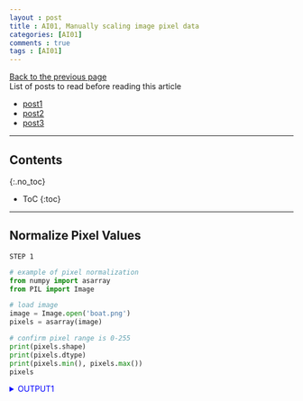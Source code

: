 ```yaml
---
layout : post
title : AI01, Manually scaling image pixel data
categories: [AI01]
comments : true
tags : [AI01]
---
```

[Back to the previous page](https://userdyk-github.github.io/Study.html) <br>
List of posts to read before reading this article
- <a href='https://userdyk-github.github.io/'>post1</a>
- <a href='https://userdyk-github.github.io/'>post2</a>
- <a href='https://userdyk-github.github.io/'>post3</a>

---

## Contents
{:.no_toc}

* ToC
{:toc}

<hr class="division1">


## **Normalize Pixel Values**

`STEP 1`
```python
# example of pixel normalization
from numpy import asarray
from PIL import Image

# load image
image = Image.open('boat.png')
pixels = asarray(image)

# confirm pixel range is 0-255
print(pixels.shape)
print(pixels.dtype)
print(pixels.min(), pixels.max())
pixels
```
<details markdown="1">
<summary class='jb-small' style="color:blue">OUTPUT1</summary>
<hr class='division3'>
<p>
    (856, 1280, 4)<br>
    uint8<br>
    0 255
</p>
```
array([[[221, 223, 226, 255],
        [210, 212, 215, 255],
        [191, 192, 195, 255],
        ...,
        [191, 192, 195, 255],
        [210, 212, 215, 255],
        [221, 223, 226, 255]],

       [[213, 215, 217, 255],
        [190, 192, 194, 255],
        [206, 207, 208, 255],
        ...,
        [206, 207, 208, 255],
        [190, 192, 194, 255],
        [213, 215, 217, 255]],

       [[199, 201, 204, 255],
        [196, 198, 199, 255],
        [236, 234, 236, 255],
        ...,
        [236, 234, 236, 255],
        [196, 198, 199, 255],
        [199, 201, 204, 255]],

       ...,

       [[193, 193, 193, 255],
        [180, 180, 180, 255],
        [151, 152, 152, 255],
        ...,
        [154, 154, 155, 255],
        [180, 180, 180, 255],
        [193, 193, 193, 255]],

       [[197, 197, 197, 255],
        [192, 192, 192, 255],
        [179, 179, 179, 255],
        ...,
        [179, 179, 179, 255],
        [192, 192, 192, 255],
        [197, 197, 197, 255]],

       [[198, 198, 198, 255],
        [196, 196, 196, 255],
        [192, 192, 192, 255],
        ...,
        [192, 192, 192, 255],
        [196, 196, 196, 255],
        [198, 198, 198, 255]]], dtype=uint8)
```
<hr class='division3'>
</details>

<br>

`STEP 2`
```python
# convert from integers to floats
pixels = pixels.astype('float32')

# normalize to the range 0-1
pixels /= 255.0

# confirm the normalization
print(pixels.min(), pixels.max())

pixels
```
<details markdown="1">
<summary class='jb-small' style="color:blue">OUTPUT2</summary>
<hr class='division3'>
<p>
    0.0 0.003921569
</p>
```
array([[[0.00339869, 0.00342945, 0.00347559, 0.00392157],
        [0.00322953, 0.00326028, 0.00330642, 0.00392157],
        [0.00293733, 0.00295271, 0.00299885, 0.00392157],
        ...,
        [0.00293733, 0.00295271, 0.00299885, 0.00392157],
        [0.00322953, 0.00326028, 0.00330642, 0.00392157],
        [0.00339869, 0.00342945, 0.00347559, 0.00392157]],

       [[0.00327566, 0.00330642, 0.00333718, 0.00392157],
        [0.00292195, 0.00295271, 0.00298347, 0.00392157],
        [0.00316801, 0.00318339, 0.00319877, 0.00392157],
        ...,
        [0.00316801, 0.00318339, 0.00319877, 0.00392157],
        [0.00292195, 0.00295271, 0.00298347, 0.00392157],
        [0.00327566, 0.00330642, 0.00333718, 0.00392157]],

       [[0.00306036, 0.00309112, 0.00313725, 0.00392157],
        [0.00301423, 0.00304498, 0.00306036, 0.00392157],
        [0.00362937, 0.00359862, 0.00362937, 0.00392157],
        ...,
        [0.00362937, 0.00359862, 0.00362937, 0.00392157],
        [0.00301423, 0.00304498, 0.00306036, 0.00392157],
        [0.00306036, 0.00309112, 0.00313725, 0.00392157]],

       ...,

       [[0.00296809, 0.00296809, 0.00296809, 0.00392157],
        [0.00276817, 0.00276817, 0.00276817, 0.00392157],
        [0.00232218, 0.00233756, 0.00233756, 0.00392157],
        ...,
        [0.00236832, 0.00236832, 0.0023837 , 0.00392157],
        [0.00276817, 0.00276817, 0.00276817, 0.00392157],
        [0.00296809, 0.00296809, 0.00296809, 0.00392157]],

       [[0.0030296 , 0.0030296 , 0.0030296 , 0.00392157],
        [0.00295271, 0.00295271, 0.00295271, 0.00392157],
        [0.00275279, 0.00275279, 0.00275279, 0.00392157],
        ...,
        [0.00275279, 0.00275279, 0.00275279, 0.00392157],
        [0.00295271, 0.00295271, 0.00295271, 0.00392157],
        [0.0030296 , 0.0030296 , 0.0030296 , 0.00392157]],

       [[0.00304498, 0.00304498, 0.00304498, 0.00392157],
        [0.00301423, 0.00301423, 0.00301423, 0.00392157],
        [0.00295271, 0.00295271, 0.00295271, 0.00392157],
        ...,
        [0.00295271, 0.00295271, 0.00295271, 0.00392157],
        [0.00301423, 0.00301423, 0.00301423, 0.00392157],
        [0.00304498, 0.00304498, 0.00304498, 0.00392157]]], dtype=float32)
```
<hr class='division3'>
</details>


<br><br><br>

<hr class="division2">


## **Center Pixel Values**

- <strong>Global Centering</strong>: Calculating and subtracting the mean pixel value <strong>across color channels</strong>. [mean:O, std:X]
- <strong>Local Centering</strong>: Calculating and subtracting the mean pixel value <strong>per color channel</strong>. [mean:O, std:O]

<br><br><br>


### ***Global Centering***

`STEP1`
```python
# example of global centering (subtract mean)
from numpy import asarray
from PIL import Image

# load image
image = Image.open('boat.png')
pixels = asarray(image)
pixels
```
<details markdown="1">
<summary class='jb-small' style="color:blue">OUTPUT</summary>
<hr class='division3'>
```
array([[[221, 223, 226, 255],
        [210, 212, 215, 255],
        [191, 192, 195, 255],
        ...,
        [191, 192, 195, 255],
        [210, 212, 215, 255],
        [221, 223, 226, 255]],

       [[213, 215, 217, 255],
        [190, 192, 194, 255],
        [206, 207, 208, 255],
        ...,
        [206, 207, 208, 255],
        [190, 192, 194, 255],
        [213, 215, 217, 255]],

       [[199, 201, 204, 255],
        [196, 198, 199, 255],
        [236, 234, 236, 255],
        ...,
        [236, 234, 236, 255],
        [196, 198, 199, 255],
        [199, 201, 204, 255]],

       ...,

       [[193, 193, 193, 255],
        [180, 180, 180, 255],
        [151, 152, 152, 255],
        ...,
        [154, 154, 155, 255],
        [180, 180, 180, 255],
        [193, 193, 193, 255]],

       [[197, 197, 197, 255],
        [192, 192, 192, 255],
        [179, 179, 179, 255],
        ...,
        [179, 179, 179, 255],
        [192, 192, 192, 255],
        [197, 197, 197, 255]],

       [[198, 198, 198, 255],
        [196, 196, 196, 255],
        [192, 192, 192, 255],
        ...,
        [192, 192, 192, 255],
        [196, 196, 196, 255],
        [198, 198, 198, 255]]], dtype=uint8)
```
<hr class='division3'>
</details>

<br>

`STEP2`
```python
# convert from integers to floats
pixels = pixels.astype('float32')
print(pixels.shape)

# calculate global mean across color channels
mean = pixels.mean()
print('Mean: %.3f'% mean)
print('Min: %.3f, Max: %.3f'% (pixels.min(), pixels.max()))

# global centering of pixels
pixels -= mean

# confirm it had the desired effect
mean = pixels.mean()
print('Mean: %.3f'% mean)
print('Min: %.3f, Max: %.3f'% (pixels.min(), pixels.max()))
pixels
```
<details markdown="1">
<summary class='jb-small' style="color:blue">OUTPUT</summary>
<hr class='division3'>
<p>
(856, 1280, 4)<br>
Mean: 184.501<br>
Min: 0.000, Max: 255.000<br>
Mean: -0.000<br>
Min: -184.501, Max: 70.499
</p>
```
array([[[ 36.49881,  38.49881,  41.49881,  70.49881],
        [ 25.49881,  27.49881,  30.49881,  70.49881],
        [  6.49881,   7.49881,  10.49881,  70.49881],
        ...,
        [  6.49881,   7.49881,  10.49881,  70.49881],
        [ 25.49881,  27.49881,  30.49881,  70.49881],
        [ 36.49881,  38.49881,  41.49881,  70.49881]],

       [[ 28.49881,  30.49881,  32.49881,  70.49881],
        [  5.49881,   7.49881,   9.49881,  70.49881],
        [ 21.49881,  22.49881,  23.49881,  70.49881],
        ...,
        [ 21.49881,  22.49881,  23.49881,  70.49881],
        [  5.49881,   7.49881,   9.49881,  70.49881],
        [ 28.49881,  30.49881,  32.49881,  70.49881]],

       [[ 14.49881,  16.49881,  19.49881,  70.49881],
        [ 11.49881,  13.49881,  14.49881,  70.49881],
        [ 51.49881,  49.49881,  51.49881,  70.49881],
        ...,
        [ 51.49881,  49.49881,  51.49881,  70.49881],
        [ 11.49881,  13.49881,  14.49881,  70.49881],
        [ 14.49881,  16.49881,  19.49881,  70.49881]],

       ...,

       [[  8.49881,   8.49881,   8.49881,  70.49881],
        [ -4.50119,  -4.50119,  -4.50119,  70.49881],
        [-33.50119, -32.50119, -32.50119,  70.49881],
        ...,
        [-30.50119, -30.50119, -29.50119,  70.49881],
        [ -4.50119,  -4.50119,  -4.50119,  70.49881],
        [  8.49881,   8.49881,   8.49881,  70.49881]],

       [[ 12.49881,  12.49881,  12.49881,  70.49881],
        [  7.49881,   7.49881,   7.49881,  70.49881],
        [ -5.50119,  -5.50119,  -5.50119,  70.49881],
        ...,
        [ -5.50119,  -5.50119,  -5.50119,  70.49881],
        [  7.49881,   7.49881,   7.49881,  70.49881],
        [ 12.49881,  12.49881,  12.49881,  70.49881]],

       [[ 13.49881,  13.49881,  13.49881,  70.49881],
        [ 11.49881,  11.49881,  11.49881,  70.49881],
        [  7.49881,   7.49881,   7.49881,  70.49881],
        ...,
        [  7.49881,   7.49881,   7.49881,  70.49881],
        [ 11.49881,  11.49881,  11.49881,  70.49881],
        [ 13.49881,  13.49881,  13.49881,  70.49881]]], dtype=float32)
```
<hr class='division3'>
</details>

<br><br><br>

---

### ***Local Centering***

`STEP1`
```python
# example of per-channel centering (subtract mean)
from numpy import asarray
from PIL import Image

# load image
image = Image.open('boat.png')
pixels = asarray(image)
print(pixels.shape)

# convert from integers to floats
pixels = pixels.astype('float32')
pixels
```
<details markdown="1">
<summary class='jb-small' style="color:blue">OUTPUT</summary>
<hr class='division3'>
<p>
    (856, 1280, 4)
</p>
```
array([[[221., 223., 226., 255.],
        [210., 212., 215., 255.],
        [191., 192., 195., 255.],
        ...,
        [191., 192., 195., 255.],
        [210., 212., 215., 255.],
        [221., 223., 226., 255.]],

       [[213., 215., 217., 255.],
        [190., 192., 194., 255.],
        [206., 207., 208., 255.],
        ...,
        [206., 207., 208., 255.],
        [190., 192., 194., 255.],
        [213., 215., 217., 255.]],

       [[199., 201., 204., 255.],
        [196., 198., 199., 255.],
        [236., 234., 236., 255.],
        ...,
        [236., 234., 236., 255.],
        [196., 198., 199., 255.],
        [199., 201., 204., 255.]],

       ...,

       [[193., 193., 193., 255.],
        [180., 180., 180., 255.],
        [151., 152., 152., 255.],
        ...,
        [154., 154., 155., 255.],
        [180., 180., 180., 255.],
        [193., 193., 193., 255.]],

       [[197., 197., 197., 255.],
        [192., 192., 192., 255.],
        [179., 179., 179., 255.],
        ...,
        [179., 179., 179., 255.],
        [192., 192., 192., 255.],
        [197., 197., 197., 255.]],

       [[198., 198., 198., 255.],
        [196., 196., 196., 255.],
        [192., 192., 192., 255.],
        ...,
        [192., 192., 192., 255.],
        [196., 196., 196., 255.],
        [198., 198., 198., 255.]]], dtype=float32)
```
<hr class='division3'>
</details>

<br>

`STEP2`
```python
# calculate per-channel means and standard deviations
means = pixels.mean(axis=(0,1), dtype='float64')
print('Means: %s' % means)
print('Mins: %s, Maxs: %s' % (pixels.min(axis=(0,1)), pixels.max(axis=(0,1))))

# per-channel centering of pixels
pixels -= means

# confirm it had the desired effect
means = pixels.mean(axis=(0,1), dtype='float64')
print('Means: %s' % means)
print('Mins: %s, Maxs: %s' % (pixels.min(axis=(0,1)), pixels.max(axis=(0,1))))
pixels
```
<details markdown="1">
<summary class='jb-small' style="color:blue">OUTPUT</summary>
<hr class='division3'>
<p>
    Means: [158.43480487 159.58662109 164.9829202  255.        ]<br>
    Mins: [  0.   0.   0. 255.], Maxs: [255. 255. 255. 255.]<br>
    Means: [-3.06365524e-07 -1.24562507e-06  4.88580506e-07  0.00000000e+00]<br>
    Mins: [-158.4348  -159.58662 -164.98293    0.     ], Maxs: [96.56519  95.413376 90.01708   0.      ]<br>
</p>
```
array([[[ 62.565197 ,  63.41338  ,  61.01708  ,   0.       ],
        [ 51.565197 ,  52.41338  ,  50.01708  ,   0.       ],
        [ 32.565197 ,  32.41338  ,  30.01708  ,   0.       ],
        ...,
        [ 32.565197 ,  32.41338  ,  30.01708  ,   0.       ],
        [ 51.565197 ,  52.41338  ,  50.01708  ,   0.       ],
        [ 62.565197 ,  63.41338  ,  61.01708  ,   0.       ]],

       [[ 54.565197 ,  55.41338  ,  52.01708  ,   0.       ],
        [ 31.565195 ,  32.41338  ,  29.01708  ,   0.       ],
        [ 47.565197 ,  47.41338  ,  43.01708  ,   0.       ],
        ...,
        [ 47.565197 ,  47.41338  ,  43.01708  ,   0.       ],
        [ 31.565195 ,  32.41338  ,  29.01708  ,   0.       ],
        [ 54.565197 ,  55.41338  ,  52.01708  ,   0.       ]],

       [[ 40.565197 ,  41.41338  ,  39.01708  ,   0.       ],
        [ 37.565197 ,  38.41338  ,  34.01708  ,   0.       ],
        [ 77.56519  ,  74.413376 ,  71.01708  ,   0.       ],
        ...,
        [ 77.56519  ,  74.413376 ,  71.01708  ,   0.       ],
        [ 37.565197 ,  38.41338  ,  34.01708  ,   0.       ],
        [ 40.565197 ,  41.41338  ,  39.01708  ,   0.       ]],

       ...,

       [[ 34.565197 ,  33.41338  ,  28.01708  ,   0.       ],
        [ 21.565195 ,  20.41338  ,  15.017079 ,   0.       ],
        [ -7.434805 ,  -7.5866213, -12.982921 ,   0.       ],
        ...,
        [ -4.434805 ,  -5.5866213,  -9.982921 ,   0.       ],
        [ 21.565195 ,  20.41338  ,  15.017079 ,   0.       ],
        [ 34.565197 ,  33.41338  ,  28.01708  ,   0.       ]],

       [[ 38.565197 ,  37.41338  ,  32.01708  ,   0.       ],
        [ 33.565197 ,  32.41338  ,  27.01708  ,   0.       ],
        [ 20.565195 ,  19.41338  ,  14.017079 ,   0.       ],
        ...,
        [ 20.565195 ,  19.41338  ,  14.017079 ,   0.       ],
        [ 33.565197 ,  32.41338  ,  27.01708  ,   0.       ],
        [ 38.565197 ,  37.41338  ,  32.01708  ,   0.       ]],

       [[ 39.565197 ,  38.41338  ,  33.01708  ,   0.       ],
        [ 37.565197 ,  36.41338  ,  31.01708  ,   0.       ],
        [ 33.565197 ,  32.41338  ,  27.01708  ,   0.       ],
        ...,
        [ 33.565197 ,  32.41338  ,  27.01708  ,   0.       ],
        [ 37.565197 ,  36.41338  ,  31.01708  ,   0.       ],
        [ 39.565197 ,  38.41338  ,  33.01708  ,   0.       ]]],
      dtype=float32)
```
<hr class='division3'>
</details>

<br>
`SUPPLEMENT1`
```python
import numpy as np
a = np.array([[1, 2], 
              [3, 4]])

print(a.shape)
print(np.mean(a))          # (1+2+3+4)/4 = 2.5
print(np.mean(a, axis=0))  # (1+3)/2 = 2, (2+4)/2 = 3
print(np.mean(a, axis=1))  # (1+2)/2 = 2.5, (3+4)/2 = 3.5
```
<details markdown="1">
<summary class='jb-small' style="color:blue">OUTPUT</summary>
<hr class='division3'>
<p>
    (2, 2)<br>
    2.5 <br>
    [2. 3.] <br>
    [1.5 3.5] 
</p>
<hr class='division3'>
</details>

<br>
`SUPPLEMENT2`
```python
import numpy as np
a = np.array([[[1, 2], 
               [3, 4]],
              
               [[5,6],
                [7,8]]])

print(a.shape)

print(np.mean(a),'\n\n')                # (1+2+3+4+5+6+7+8)/8



print(np.mean(a, axis=0))               # (1+5)/2 = 3, (2+6)/2 = 4
                                        # (3+7)/2 = 5, (4+8)/2 = 6
print(np.mean(a, axis=(0,1)))           # ([1+5]/2 + [3+7]/2)/2 = 4
                                        # ([2+6]/2 + [4+8]/2)/2 = 5
print(np.mean(a, axis=(0,2)),'\n\n')    # ([1+5]/2 + [2+6]/2)/2 = 3.5
                                        # ([3+7]/2 + [4+8]/2)/2 = 5.5



print(np.mean(a, axis=1))               # (1+3)/2 = 2, (2+4)/2 = 3
                                        # (5+7)/2 = 6, (6+8)/2 = 7
print(np.mean(a, axis=(1,0)))           # ([1+3]/2 + [5+7]/2)/2 = 4
                                        # ([2+4]/2 + [6+8]/2)/2 = 5
print(np.mean(a, axis=(1,2)),'\n\n')    # ([1+3]/2 + [2+4]/2)/2 = 2.5
                                        # ([5+7]/2 + [6+8]/2)/2 = 6.5



print(np.mean(a, axis=2))               # (1+2)/2 = 1.5, (3+4)/2 = 3.5
                                        # (5+6)/2 = 5.5, (7+8)/2 = 7.5
print(np.mean(a, axis=(2,0)))           # ([1+2]/2 + [5+6]/2)/2 = 3.5
                                        # ([3+4]/2 + [7+8]/2)/2 = 5.5
print(np.mean(a, axis=(2,1)),'\n\n')    # ([1+2]/2 + [3+4]/2)/2 = 2.5
                                        # ([5+6]/2 + [7+8]/2)/2 = 6.5
```
<details markdown="1">
<summary class='jb-small' style="color:blue">OUTPUT</summary>
<hr class='division3'>
<p>
    (2, 2, 2)<br>
    4.5 <br><br>


    [[3. 4.]<br>
     [5. 6.]]<br>
    [4. 5.]<br>
    [3.5 5.5] <br><br>


    [[2. 3.]<br>
     [6. 7.]]<br>
    [4. 5.]<br>
    [2.5 6.5] <br><br>


    [[1.5 3.5]<br>
     [5.5 7.5]]<br>
    [3.5 5.5]<br>
    [2.5 6.5] <br><br>

</p>
<hr class='division3'>
</details>


<br><br><br>


<hr class="division2">

## **Standardize Pixel Values**

***For consistency of the input data***, it may make more sense to standardize images per-channel using statistics calculated per minibatch or across the training dataset, if possible.
<br><br><br>


### ***Global Standardization***

```python
# example of global pixel standardization
from numpy import asarray
from PIL import Image

# load image
image = Image.open('boat.png')
pixels = asarray(image)

# convert from integers to floats
pixels = pixels.astype('float32')

# calculate global mean and standard deviation
mean, std = pixels.mean(), pixels.std()
print('Mean: %.3f, Standard Deviation: %.3f' % (mean, std))

# global standardization of pixels
pixels = (pixels - mean) / std

# confirm it had the desired effect
mean, std = pixels.mean(), pixels.std()
print('Mean: %.3f, Standard Deviation: %.3f' % (mean, std))
```
<details markdown="1">
<summary class='jb-small' style="color:blue">OUTPUT</summary>
<hr class='division3'>
<p>
    Mean: 184.501, Standard Deviation: 73.418<br>
    Mean: -0.000, Standard Deviation: 1.000
</p>
<hr class='division3'>
</details>

<br><br><br>

---

### ***Positive Global Standardization***

```python
# example of global pixel standardization shifted to positive domain
from numpy import asarray
from numpy import clip
from PIL import Image

# load image
image = Image.open('boat.png')
pixels = asarray(image)

# convert from integers to floats
pixels = pixels.astype('float32')

# calculate global mean and standard deviation
mean, std = pixels.mean(), pixels.std()
print('Mean: %.3f, Standard Deviation: %.3f' % (mean, std))

# global standardization of pixels
pixels = (pixels - mean) / std

# clip pixel values to [-1,1]
pixels = clip(pixels, -1.0, 1.0)

# shift from [-1,1] to [0,1] with 0.5 mean
pixels = (pixels + 1.0) / 2.0

# confirm it had the desired effect
mean, std = pixels.mean(), pixels.std()
print('Mean: %.3f, Standard Deviation: %.3f' % (mean, std))
print('Min: %.3f, Max: %.3f' % (pixels.min(), pixels.max()))
```
<details markdown="1">
<summary class='jb-small' style="color:blue">OUTPUT</summary>
<hr class='division3'>
```
Mean: 184.501, Standard Deviation: 73.418
[[[ 0.4971365   0.52437776  0.5652396   0.9602377 ]
  [ 0.34730968  0.3745509   0.41541278  0.9602377 ]
  [ 0.08851784  0.10213846  0.14300032  0.9602377 ]
  ...
  [ 0.08851784  0.10213846  0.14300032  0.9602377 ]
  [ 0.34730968  0.3745509   0.41541278  0.9602377 ]
  [ 0.4971365   0.52437776  0.5652396   0.9602377 ]]

 [[ 0.38817152  0.41541278  0.442654    0.9602377 ]
  [ 0.07489721  0.10213846  0.1293797   0.9602377 ]
  [ 0.29282716  0.3064478   0.32006842  0.9602377 ]
  ...
  [ 0.29282716  0.3064478   0.32006842  0.9602377 ]
  [ 0.07489721  0.10213846  0.1293797   0.9602377 ]
  [ 0.38817152  0.41541278  0.442654    0.9602377 ]]

 [[ 0.19748281  0.22472405  0.26558593  0.9602377 ]
  [ 0.15662095  0.1838622   0.19748281  0.9602377 ]
  [ 0.7014459   0.6742046   0.7014459   0.9602377 ]
  ...
  [ 0.7014459   0.6742046   0.7014459   0.9602377 ]
  [ 0.15662095  0.1838622   0.19748281  0.9602377 ]
  [ 0.19748281  0.22472405  0.26558593  0.9602377 ]]

 ...

 [[ 0.11575908  0.11575908  0.11575908  0.9602377 ]
  [-0.06130901 -0.06130901 -0.06130901  0.9602377 ]
  [-0.45630705 -0.44268644 -0.44268644  0.9602377 ]
  ...
  [-0.4154452  -0.4154452  -0.40182456  0.9602377 ]
  [-0.06130901 -0.06130901 -0.06130901  0.9602377 ]
  [ 0.11575908  0.11575908  0.11575908  0.9602377 ]]

 [[ 0.17024156  0.17024156  0.17024156  0.9602377 ]
  [ 0.10213846  0.10213846  0.10213846  0.9602377 ]
  [-0.07492963 -0.07492963 -0.07492963  0.9602377 ]
  ...
  [-0.07492963 -0.07492963 -0.07492963  0.9602377 ]
  [ 0.10213846  0.10213846  0.10213846  0.9602377 ]
  [ 0.17024156  0.17024156  0.17024156  0.9602377 ]]

 [[ 0.1838622   0.1838622   0.1838622   0.9602377 ]
  [ 0.15662095  0.15662095  0.15662095  0.9602377 ]
  [ 0.10213846  0.10213846  0.10213846  0.9602377 ]
  ...
  [ 0.10213846  0.10213846  0.10213846  0.9602377 ]
  [ 0.15662095  0.15662095  0.15662095  0.9602377 ]
  [ 0.1838622   0.1838622   0.1838622   0.9602377 ]]]
Mean: 0.563, Standard Deviation: 0.396
Min: 0.000, Max: 0.980
```
<hr class='division3'>
</details>

<br><br><br>

---

### ***Local Standardization***

```python
# example of per-channel pixel standardization
from numpy import asarray
from PIL import Image

# load image
image = Image.open('boat.png')
pixels = asarray(image)

# convert from integers to floats
pixels = pixels.astype('float32')

# calculate per-channel means and standard deviations
means = pixels.mean(axis=(0,1), dtype='float64')
stds = pixels.std(axis=(0,1), dtype='float64')
print('Means: %s, Stds: %s' % (means, stds))

# per-channel standardization of pixels
pixels = (pixels - means) / stds

# confirm it had the desired effect
means = pixels.mean(axis=(0,1), dtype='float64')
stds = pixels.std(axis=(0,1), dtype='float64')
print('Means: %s, Stds: %s' % (means, stds))
```
<details markdown="1">
<summary class='jb-small' style="color:blue">OUTPUT</summary>
<hr class='division3'>
<p>
    Means: [158.43480487 159.58662109 164.9829202  255.        ], Stds: [70.63586854 70.73750037 70.1171148   0.        ]<br>
    Means: [-3.98300453e-13 -1.93157989e-13  3.25967320e-13             nan], Stds: [ 1.  1.  1. nan]
</p>
<hr class='division3'>
</details>

<br><br><br>

<hr class="division1">

List of posts followed by this article
- [post1](https://userdyk-github.github.io/)
- <a href='https://userdyk-github.github.io/'>post2</a>
- <a href='https://userdyk-github.github.io/'>post3</a>

---

Reference
- [post1](https://userdyk-github.github.io/)
- <a href='https://userdyk-github.github.io/'>post2</a>
- <a href='https://userdyk-github.github.io/'>post3</a>

---

<details markdown="1">
<summary class='jb-small' style="color:blue">OUTPUT</summary>
<hr class='division3'>
<hr class='division3'>
</details>
